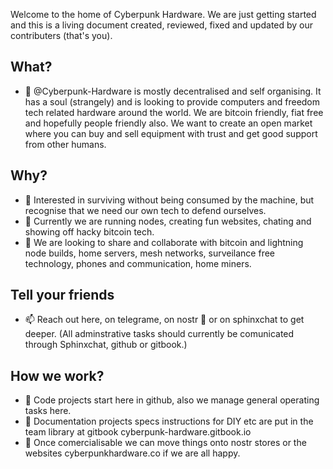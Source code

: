 Welcome to the home of Cyberpunk Hardware. We are just getting started and this is a living document created, reviewed, fixed and updated by our contributers (that's you).
<!---
╔═╗╦ ╦╔╗ ╔═╗╦═╗╔═╗╦ ╦╔╗╔╦╔═<br>
║  ╚╦╝╠╩╗║╣ ╠╦╝╠═╝║ ║║║║╠╩╗<br>
╚═╝ ╩ ╚═╝╚═╝╩╚═╩  ╚═╝╝╚╝╩ ╩<br>
╦ ╦╔═╗╦═╗╔╦╗╦ ╦╔═╗╦═╗╔═╗<br>
╠═╣╠═╣╠╦╝ ║║║║║╠═╣╠╦╝║╣<br>
╩ ╩╩ ╩╩╚══╩╝╚╩╝╩ ╩╩╚═╚═╝<br>
![CYBERPUNK HARDWARE](Cyberpunk-Hardware/CP-logo 2.jpg)
--->

## What?
- 👋 @Cyberpunk-Hardware is mostly decentralised and self organising. It has a soul (strangely) and is looking to provide computers and freedom tech related hardware around the world. We are bitcoin friendly, fiat free and hopefully people friendly also. We want to create an open market where you can buy and sell equipment with trust and get good support from other humans. 

## Why?
- 👀 Interested in surviving without being consumed by the machine, but recognise that we need our own tech to defend ourselves.
- 🌱 Currently we are running nodes, creating fun websites, chating and showing off hacky bitcoin tech.
- 💞️ We are looking to share and collaborate with bitcoin and lightning node builds, home servers, mesh networks, surveilance free technology, phones and communication, home miners.

## Tell your friends
- 📫 Reach out here, on telegrame, on nostr 📣 or on sphinxchat to get deeper. (All adminstrative tasks should currently be comunicated through Sphinxchat, github or gitbook.)

## How we work?
- 💾 Code projects start here in github, also we manage general operating tasks here. 
- 📖 Documentation projects specs instructions for DIY etc are put in the team library at gitbook cyberpunk-hardware.gitbook.io 
- 🚚 Once comercialisable we can move things onto nostr stores or the websites cyberpunkhardware.co if we are all happy. 


<!---
Cyberpunk-Hardware/Cyberpunk-Hardware is a ✨ special ✨ repository because its `README.md` (this file) appears on your GitHub profile.
You can click the Preview link to take a look at your changes.
--->
